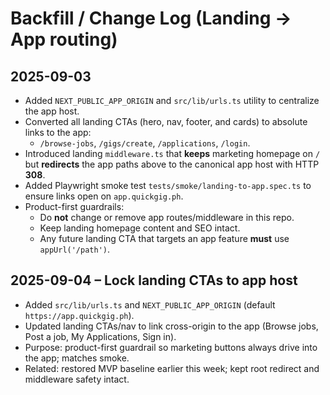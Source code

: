 # Backfill / Change Log (Landing → App routing)

## 2025-09-03
- Added `NEXT_PUBLIC_APP_ORIGIN` and `src/lib/urls.ts` utility to centralize the app host.
- Converted all landing CTAs (hero, nav, footer, and cards) to absolute links to the app:
  - `/browse-jobs`, `/gigs/create`, `/applications`, `/login`.
- Introduced landing `middleware.ts` that **keeps** marketing homepage on `/`
  but **redirects** the app paths above to the canonical app host with HTTP **308**.
- Added Playwright smoke test `tests/smoke/landing-to-app.spec.ts` to ensure links open on `app.quickgig.ph`.
- Product-first guardrails:
  - Do **not** change or remove app routes/middleware in this repo.
  - Keep landing homepage content and SEO intact.
  - Any future landing CTA that targets an app feature **must** use `appUrl('/path')`.

## 2025-09-04 – Lock landing CTAs to app host

- Added `src/lib/urls.ts` and `NEXT_PUBLIC_APP_ORIGIN` (default `https://app.quickgig.ph`).
- Updated landing CTAs/nav to link cross-origin to the app (Browse jobs, Post a job, My Applications, Sign in).
- Purpose: product-first guardrail so marketing buttons always drive into the app; matches smoke.
- Related: restored MVP baseline earlier this week; kept root redirect and middleware safety intact.
